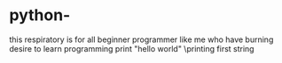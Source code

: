 # python-
this respiratory is for all beginner programmer like me who have burning desire to learn programming 
print "hello world" \\printing first string
